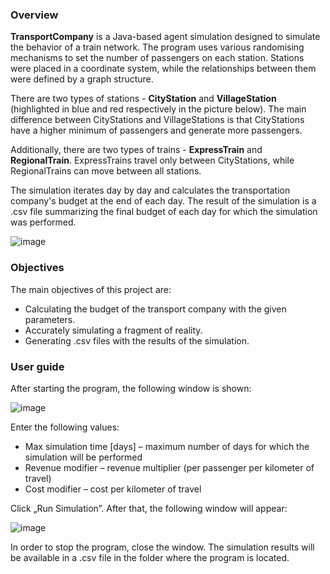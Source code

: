 ### Overview

**TransportCompany** is a Java-based agent simulation designed to simulate the behavior of a train
network. The program uses various randomising mechanisms to set the number of passengers on
each station. Stations were placed in a coordinate system, while the relationships between them
were defined by a graph structure.

There are two types of stations - **CityStation** and **VillageStation** (highlighted in blue and red
respectively in the picture below). The main difference between CityStations and VillageStations
is that CityStations have a higher minimum of passengers and generate more passengers.

Additionally, there are two types of trains - **ExpressTrain** and **RegionalTrain**. ExpressTrains travel
only between CityStations, while RegionalTrains can move between all stations.

The simulation iterates day by day and calculates the transportation company's budget at the end
of each day. The result of the simulation is a .csv file summarizing the final budget of each day for
which the simulation was performed.

![image](https://github.com/user-attachments/assets/a74d7e18-297c-4f19-b65f-a3bd0fe656c6)

### Objectives
The main objectives of this project are:
- Calculating the budget of the transport company with the given parameters.
- Accurately simulating a fragment of reality.
- Generating .csv files with the results of the simulation.

### User guide
After starting the program, the following window is shown:

![image](https://github.com/user-attachments/assets/734d26dc-2795-4575-a0bd-67d5863f12e0)

Enter the following values:
- Max simulation time [days] – maximum number of days for which the simulation will be
performed
- Revenue modifier – revenue multiplier (per passenger per kilometer of travel)
- Cost modifier – cost per kilometer of travel

Click „Run Simulation”. After that, the following window will appear:

![image](https://github.com/user-attachments/assets/16542371-4641-4d81-b645-44759ef7f746)

In order to stop the program, close the window. The simulation results will be available in a .csv
file in the folder where the program is located.
